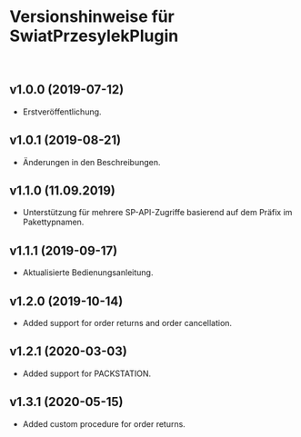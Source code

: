 # Versionshinweise für SwiatPrzesylekPlugin
 
## v1.0.0 (2019-07-12)

- Erstveröffentlichung.

## v1.0.1 (2019-08-21)

- Änderungen in den Beschreibungen.

## v1.1.0 (11.09.2019)

- Unterstützung für mehrere SP-API-Zugriffe basierend auf dem Präfix im Pakettypnamen.

## v1.1.1 (2019-09-17)

- Aktualisierte Bedienungsanleitung.

## v1.2.0 (2019-10-14)

- Added support for order returns and order cancellation.

## v1.2.1 (2020-03-03)

- Added support for PACKSTATION.

## v1.3.1 (2020-05-15)

- Added custom procedure for order returns.